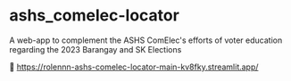 # ashs_comelec-locator
A web-app to complement the ASHS ComElec's efforts of voter education regarding the 2023 Barangay and SK Elections

🔗 https://rolennn-ashs-comelec-locator-main-kv8fky.streamlit.app/ 
